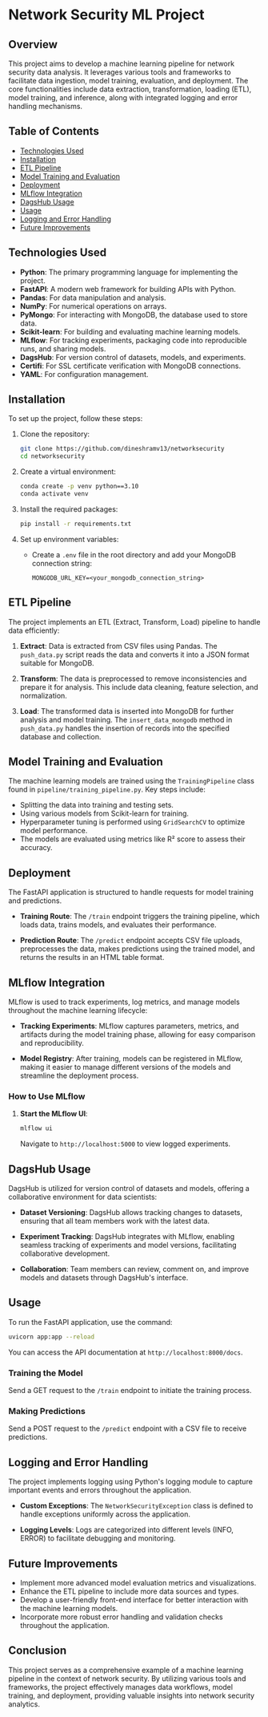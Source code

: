 # Network Security ML Project

## Overview

This project aims to develop a machine learning pipeline for network security data analysis. It leverages various tools and frameworks to facilitate data ingestion, model training, evaluation, and deployment. The core functionalities include data extraction, transformation, loading (ETL), model training, and inference, along with integrated logging and error handling mechanisms.

## Table of Contents

- [Technologies Used](#technologies-used)
- [Installation](#installation)
- [ETL Pipeline](#etl-pipeline)
- [Model Training and Evaluation](#model-training-and-evaluation)
- [Deployment](#deployment)
- [MLflow Integration](#mlflow-integration)
- [DagsHub Usage](#dagshub-usage)
- [Usage](#usage)
- [Logging and Error Handling](#logging-and-error-handling)
- [Future Improvements](#future-improvements)

## Technologies Used

- **Python**: The primary programming language for implementing the project.
- **FastAPI**: A modern web framework for building APIs with Python.
- **Pandas**: For data manipulation and analysis.
- **NumPy**: For numerical operations on arrays.
- **PyMongo**: For interacting with MongoDB, the database used to store data.
- **Scikit-learn**: For building and evaluating machine learning models.
- **MLflow**: For tracking experiments, packaging code into reproducible runs, and sharing models.
- **DagsHub**: For version control of datasets, models, and experiments.
- **Certifi**: For SSL certificate verification with MongoDB connections.
- **YAML**: For configuration management.



## Installation

To set up the project, follow these steps:

1. Clone the repository:
   ```bash
   git clone https://github.com/dineshramv13/networksecurity
   cd networksecurity
   ```

2. Create a virtual environment:
   ```bash
   conda create -p venv python==3.10
   conda activate venv  
   ```

3. Install the required packages:
   ```bash
   pip install -r requirements.txt
   ```

4. Set up environment variables:
   - Create a `.env` file in the root directory and add your MongoDB connection string:
     ```plaintext
     MONGODB_URL_KEY=<your_mongodb_connection_string>
     ```

## ETL Pipeline

The project implements an ETL (Extract, Transform, Load) pipeline to handle data efficiently:

1. **Extract**: Data is extracted from CSV files using Pandas. The `push_data.py` script reads the data and converts it into a JSON format suitable for MongoDB.
   
2. **Transform**: The data is preprocessed to remove inconsistencies and prepare it for analysis. This include data cleaning, feature selection, and normalization.

3. **Load**: The transformed data is inserted into MongoDB for further analysis and model training. The `insert_data_mongodb` method in `push_data.py` handles the insertion of records into the specified database and collection.


## Model Training and Evaluation

The machine learning models are trained using the `TrainingPipeline` class found in `pipeline/training_pipeline.py`. Key steps include:

- Splitting the data into training and testing sets.
- Using various models from Scikit-learn for training.
- Hyperparameter tuning is performed using `GridSearchCV` to optimize model performance.
- The models are evaluated using metrics like R² score to assess their accuracy.

## Deployment

The FastAPI application is structured to handle requests for model training and predictions. 

- **Training Route**: 
  The `/train` endpoint triggers the training pipeline, which loads data, trains models, and evaluates their performance.

- **Prediction Route**: 
  The `/predict` endpoint accepts CSV file uploads, preprocesses the data, makes predictions using the trained model, and returns the results in an HTML table format.

## MLflow Integration

MLflow is used to track experiments, log metrics, and manage models throughout the machine learning lifecycle:

- **Tracking Experiments**: 
  MLflow captures parameters, metrics, and artifacts during the model training phase, allowing for easy comparison and reproducibility.

- **Model Registry**: 
  After training, models can be registered in MLflow, making it easier to manage different versions of the models and streamline the deployment process.

### How to Use MLflow

1. **Start the MLflow UI**:
   ```bash
   mlflow ui
   ```
   Navigate to `http://localhost:5000` to view logged experiments.


## DagsHub Usage

DagsHub is utilized for version control of datasets and models, offering a collaborative environment for data scientists:

- **Dataset Versioning**: 
  DagsHub allows tracking changes to datasets, ensuring that all team members work with the latest data.

- **Experiment Tracking**: 
  DagsHub integrates with MLflow, enabling seamless tracking of experiments and model versions, facilitating collaborative development.

- **Collaboration**: 
  Team members can review, comment on, and improve models and datasets through DagsHub's interface.

## Usage

To run the FastAPI application, use the command:

```bash
uvicorn app:app --reload
```

You can access the API documentation at `http://localhost:8000/docs`.

### Training the Model
Send a GET request to the `/train` endpoint to initiate the training process.

### Making Predictions
Send a POST request to the `/predict` endpoint with a CSV file to receive predictions.

## Logging and Error Handling

The project implements logging using Python's logging module to capture important events and errors throughout the application. 

- **Custom Exceptions**: 
  The `NetworkSecurityException` class is defined to handle exceptions uniformly across the application.

- **Logging Levels**: 
  Logs are categorized into different levels (INFO, ERROR) to facilitate debugging and monitoring.

## Future Improvements

- Implement more advanced model evaluation metrics and visualizations.
- Enhance the ETL pipeline to include more data sources and types.
- Develop a user-friendly front-end interface for better interaction with the machine learning models.
- Incorporate more robust error handling and validation checks throughout the application.

## Conclusion

This project serves as a comprehensive example of a machine learning pipeline in the context of network security. By utilizing various tools and frameworks, the project effectively manages data workflows, model training, and deployment, providing valuable insights into network security analytics.
